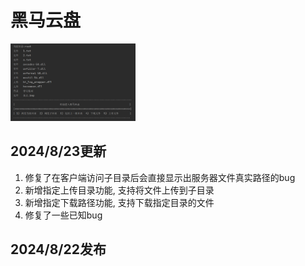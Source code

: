 # 黑马云盘

<img src="img/2.0.png" alt="黑马云盘Logo" width="200"/>

## 2024/8/23更新
1. 修复了在客户端访问子目录后会直接显示出服务器文件真实路径的bug  
2. 新增指定上传目录功能, 支持将文件上传到子目录  
3. 新增指定下载路径功能, 支持下载指定目录的文件  
4. 修复了一些已知bug  

## 2024/8/22发布

